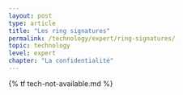```yaml
---
layout: post
type: article
title: "Les ring signatures"
permalink: /technology/expert/ring-signatures/
topic: technology
level: expert
chapter: "La confidentialité"
---
```


{% tf tech-not-available.md %}

